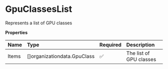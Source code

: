# GpuClassesList

Represents a list of GPU classes

**Properties**

| Name  | Type                        | Required | Description             |
| :---- | :-------------------------- | :------- | :---------------------- |
| Items | []organizationdata.GpuClass | ✅       | The list of GPU classes |
